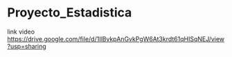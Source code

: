 # Proyecto_Estadistica
link video 
https://drive.google.com/file/d/1IlBvkpAnGvkPgW6At3krdt61qHISqNEJ/view?usp=sharing
